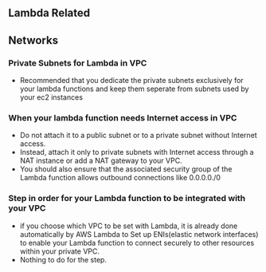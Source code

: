 Lambda Related
---

## Networks

### Private Subnets for Lambda in VPC 
- Recommended that you dedicate the private subnets exclusively for your lambda functions and keep them seperate from subnets used by your ec2 instances

### When your lambda function needs Internet access in VPC
- Do not attach it to a public subnet or to a private subnet without Internet access.
- Instead, attach it only to private subnets with Internet access through a NAT instance or add a NAT gateway to your VPC.
- You should also ensure that the associated security group of the Lambda function allows outbound connections like 0.0.0.0./0

### Step in order for your Lambda function to be integrated with your VPC
- if you choose which VPC to be set with Lambda, it is already done automatically by AWS Lambda to Set up ENIs(elastic network interfaces) to enable your Lambda function to connect securely to other resources within your private VPC.
- Nothing to do for the step.